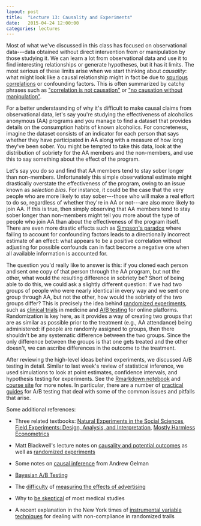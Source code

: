 ```yaml
---
layout: post
title:  "Lecture 13: Causality and Experiments"
date:   2015-04-24 12:00:00
categories: lectures
---
```


Most of what we've discussed in this class has focused on observational data---data obtained without direct intervention from or manipulation by those studying it.
We can learn a lot from observational data and use it to find interesting relationships or generate hypotheses, but it has it limits.
The most serious of these limits arise when we start thinking about _causality_: what might look like a causal relationship might in fact be due to [spurious correlations](http://www.tylervigen.com/spurious-correlations) or confounding factors.
This is often summarized by catchy phrases such as ["correlation is not causation"](http://freakonomics.com/2009/06/30/so-long-and-thanks-for-all-the-f-tests/) or ["no causation without manipulation"](http://freakonomics.com/2009/06/30/so-long-and-thanks-for-all-the-f-tests/).


For a better understasnding of why it's difficult to make causal claims from observational data, let's say you're studying the effectiveness of alcoholics anonymous (AA) programs and you manage to find a dataset that provides details on the consumption habits of known alcoholics.
For concreteness, imagine the dataset consists of an indicator for each person that says whether they have participated in AA along with a measure of how long they've been sober.
You might be tempted to take this data, look at the distribution of sobriety for the AA members and the non-members, and use this to say something about the effect of the program.

Let's say you do so and find that AA members tend to stay sober longer than non-members.
Unfortunately this simple observational estimate might drastically overstate the effectiveness of the program, owing to an issue known as _selection bias_.
For instance, it could be the case that the very people who are more likely to stay sober---those who will make a real effort to do so, regardless of whether they're in AA or not---are also more likely to join AA.
If this is true, then simply observing that AA members tend to stay sober longer than non-members might tell you more about the type of people who join AA than about the effectiveness of the program itself.
There are even more drastic effects such as [Simpson's paradox](http://en.wikipedia.org/wiki/Simpson's_paradox) where failing to account for confounding factors leads to a directionally incorrect estimate of an effect: what appears to be a positive correlation without adjusting for possible confounds can in fact become a negative one when all available information is accounted for.

The question you'd really like to answer is this: if you cloned each person and sent one copy of that person through the AA program, but not the other, what would the resulting difference in sobriety be?
Short of being able to do this, we could ask a slightly different question: if we had two groups of people who were nearly identical in every way and we sent one group through AA, but not the other, how would the sobriety of the two groups differ?
This is precisely the idea behind [randomized experiments](http://en.wikipedia.org/wiki/Randomized_experiment), such as [clinical trials](http://en.wikipedia.org/wiki/Clinical_trial) in medicine and [A/B testing](http://en.wikipedia.org/wiki/A/B_testing) for online platforms.
Randomization is key here, as it provides a way of creating two groups that are as similar as possible prior to the treatment (e.g., AA attendance) being administered: if people are randomly assigned to groups, then there shouldn't be any systematic difference between the two groups.
Since the only difference between the groups is that one gets treated and the other doesn't, we can ascribe differences in the outcome to the treatment.

After reviewing the high-level ideas behind experiments, we discussed A/B testing in detail.
Similar to last week's review of statistical inference, we used simulations to look at point estimates, confidence intervals, and hypothesis testing for experiments.
See the [Rmarkdown notebook](http://rpubs.com/jhofman/ab_testing) and [course site](http://glinden.blogspot.com/2007/06/ab-testing-at-amazon-and-microsoft.html) for more notes.
In particular, there are a number of [practical guides](http://glinden.blogspot.com/2007/06/ab-testing-at-amazon-and-microsoft.html) for A/B testing that deal with some of the common issues and pitfalls that arise.

Some additional references:

* Three related textbooks: [Natural Experiments in the Social Sciences](http://www.cambridge.org/us/academic/subjects/politics-international-relations/research-methods-politics/natural-experiments-social-sciences-design-based-approach), [Field Experiments: Design, Analysis, and Interpretation](http://isps.yale.edu/FEDAI), [Mostly Harmless Econometrics](http://www.mostlyharmlesseconometrics.com)

* Matt Blackwell's lecture notes on [causality and potential outcomes](http://www.mattblackwell.org/files/teaching/s03-potential.pdf) as well as [randomized experiments](http://www.mattblackwell.org/files/teaching/s04-experiments.pdf)

* Some notes on [causal inference](http://andrewgelman.com/2007/12/08/causal_inferenc_2/) from Andrew Gelman

* [Bayesian A/B Testing](http://developers.lyst.com/data/2014/05/10/bayesian-ab-testing/)

* The [difficulty](http://papers.ssrn.com/sol3/papers.cfm?abstract_id=2367103) of [measuring the effects of advertising](http://papers.ssrn.com/sol3/papers.cfm?abstract_id=2338892)

* Why to [be skeptical](http://www.vox.com/2015/3/23/8264355/research-study-hype) of most medical studies

* A recent explanation in the New York times of [instrumental variable techniques](http://www.nytimes.com/2015/04/07/upshot/alcoholics-anonymous-and-the-challenge-of-evidence-based-medicine.html) for dealing with non-compliance in randomized trails
